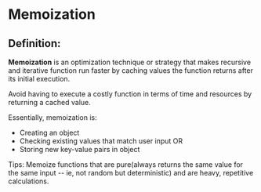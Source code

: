 # Memoization

## Definition:

**Memoization** is an optimization technique or strategy that makes recursive and iterative function run faster by caching values the function returns after its initial execution.


Avoid having to execute a costly function in terms of time and resources by returning a cached value.

Essentially, memoization is:

- Creating an object
- Checking existing values that match user input OR
- Storing new key-value pairs in object

Tips: Memoize functions that are pure(always returns the same value for the same input -- ie, not random but deterministic) and are heavy, repetitive calculations.

